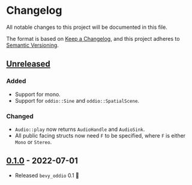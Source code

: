 # Changelog
All notable changes to this project will be documented in this file.

The format is based on [Keep a Changelog](https://keepachangelog.com/en/1.0.0/),
and this project adheres to [Semantic Versioning](https://semver.org/spec/v2.0.0.html).

## [Unreleased]

### Added
- Support for mono.
- Support for `oddio::Sine` and `oddio::SpatialScene`.

### Changed
- `Audio::play` now returns `AudioHandle` and `AudioSink`.
- All public facing structs now need `F` to be specified, where `F` is either `Mono` or `Stereo`. 

## [0.1.0] - 2022-07-01
- Released `bevy_oddio` 0.1 🎉

[Unreleased]: https://github.com/harudagondi/bevy_oddio/compare/v0.1.0..HEAD
[0.1.0]: https://github.com/harudagondi/bevy_oddio/releases/tag/v0.1.0